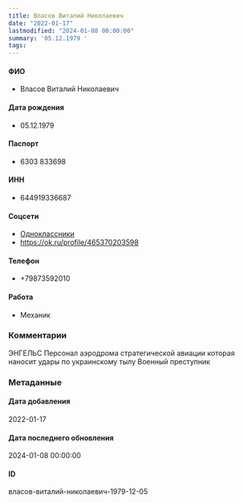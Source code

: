 ```yaml
---
title: Власов Виталий Николаевич
date: "2022-01-17"
lastmodified: "2024-01-08 00:00:00"
summary: '05.12.1979 '
tags: 
---
```

<!--# pp1-->
<!--## Фигурант-->
<!--### Личные данные-->
#### ФИО
- Власов Виталий Николаевич
#### Дата рождения
- 05.12.1979
#### Паспорт
- 6303 833698
#### ИНН
- 644919336687
#### Соцсети
- [Одноклассники](https://ok.ru/profile/574122057344)
- https://ok.ru/profile/465370203598
#### Телефон
- +79873592010
#### Работа
- Механик
### Комментарии
ЭНГЕЛЬС
Персонал аэродрома стратегической авиации которая наносит удары по украинскому тылу
Военный преступник
### Метаданные
#### Дата добавления
2022-01-17
#### Дата последнего обновления
2024-01-08 00:00:00
#### ID
власов-виталий-николаевич-1979-12-05
<!--## END;-->
